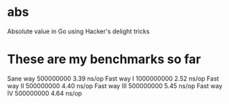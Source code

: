 abs
===

Absolute value in Go using Hacker's delight tricks


These are my benchmarks so far
==============================
Sane way
500000000	         3.39 ns/op
Fast way I
1000000000	         2.52 ns/op
Fast way II
500000000	         4.40 ns/op
Fast way III
500000000	         5.45 ns/op
Fast way IV
500000000	         4.64 ns/op

